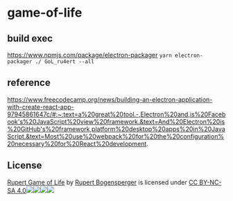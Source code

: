 # game-of-life

## build exec

https://www.npmjs.com/package/electron-packager
`yarn electron-packager ./ GoL_ru4ert --all`

## reference

https://www.freecodecamp.org/news/building-an-electron-application-with-create-react-app-97945861647c/#:~:text=a%20great%20tool.-,Electron%20and,is%20Facebook's%20JavaScript%20view%20framework.&text=And%20Electron%20is%20GitHub's%20framework,platform%20desktop%20apps%20in%20JavaScript.&text=Most%20use%20webpack%20for%20the%20configuration%20necessary%20for%20React%20development.

## License
[Rupert Game of Life](https://github.com/Rupert-com/game-of-life) by [Rupert Bogensperger](https://ru4ert.com/) is licensed under [CC BY-NC-SA 4.0![](https://mirrors.creativecommons.org/presskit/icons/cc.svg?ref=chooser-v1)![](https://mirrors.creativecommons.org/presskit/icons/by.svg?ref=chooser-v1)![](https://mirrors.creativecommons.org/presskit/icons/nc.svg?ref=chooser-v1)![](https://mirrors.creativecommons.org/presskit/icons/sa.svg?ref=chooser-v1)](http://creativecommons.org/licenses/by-nc-sa/4.0/?ref=chooser-v1)